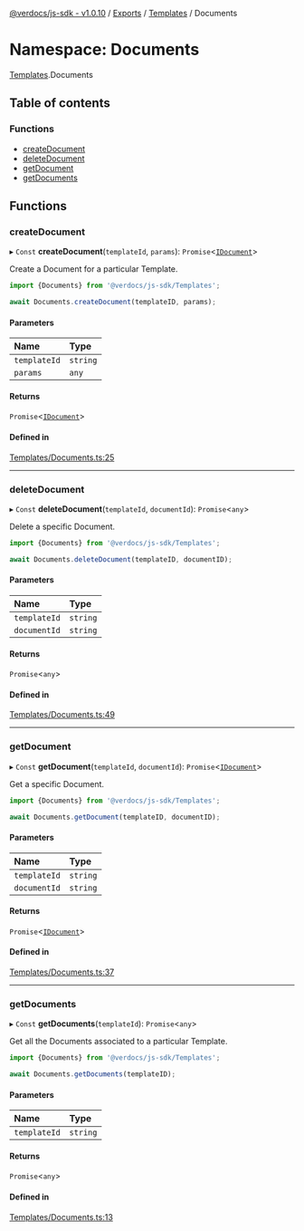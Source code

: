 [@verdocs/js-sdk - v1.0.10](../README.md) / [Exports](../modules.md) / [Templates](Templates.md) / Documents

# Namespace: Documents

[Templates](Templates.md).Documents

## Table of contents

### Functions

- [createDocument](Templates.Documents.md#createdocument)
- [deleteDocument](Templates.Documents.md#deletedocument)
- [getDocument](Templates.Documents.md#getdocument)
- [getDocuments](Templates.Documents.md#getdocuments)

## Functions

### createDocument

▸ `Const` **createDocument**(`templateId`, `params`): `Promise`<[`IDocument`](../interfaces/Templates.Types.IDocument.md)\>

Create a Document for a particular Template.

```typescript
import {Documents} from '@verdocs/js-sdk/Templates';

await Documents.createDocument(templateID, params);
```

#### Parameters

| Name | Type |
| :------ | :------ |
| `templateId` | `string` |
| `params` | `any` |

#### Returns

`Promise`<[`IDocument`](../interfaces/Templates.Types.IDocument.md)\>

#### Defined in

[Templates/Documents.ts:25](https://github.com/Verdocs/js-sdk/blob/main/src/Templates/Documents.ts#L25)

___

### deleteDocument

▸ `Const` **deleteDocument**(`templateId`, `documentId`): `Promise`<`any`\>

Delete a specific Document.

```typescript
import {Documents} from '@verdocs/js-sdk/Templates';

await Documents.deleteDocument(templateID, documentID);
```

#### Parameters

| Name | Type |
| :------ | :------ |
| `templateId` | `string` |
| `documentId` | `string` |

#### Returns

`Promise`<`any`\>

#### Defined in

[Templates/Documents.ts:49](https://github.com/Verdocs/js-sdk/blob/main/src/Templates/Documents.ts#L49)

___

### getDocument

▸ `Const` **getDocument**(`templateId`, `documentId`): `Promise`<[`IDocument`](../interfaces/Templates.Types.IDocument.md)\>

Get a specific Document.

```typescript
import {Documents} from '@verdocs/js-sdk/Templates';

await Documents.getDocument(templateID, documentID);
```

#### Parameters

| Name | Type |
| :------ | :------ |
| `templateId` | `string` |
| `documentId` | `string` |

#### Returns

`Promise`<[`IDocument`](../interfaces/Templates.Types.IDocument.md)\>

#### Defined in

[Templates/Documents.ts:37](https://github.com/Verdocs/js-sdk/blob/main/src/Templates/Documents.ts#L37)

___

### getDocuments

▸ `Const` **getDocuments**(`templateId`): `Promise`<`any`\>

Get all the Documents associated to a particular Template.

```typescript
import {Documents} from '@verdocs/js-sdk/Templates';

await Documents.getDocuments(templateID);
```

#### Parameters

| Name | Type |
| :------ | :------ |
| `templateId` | `string` |

#### Returns

`Promise`<`any`\>

#### Defined in

[Templates/Documents.ts:13](https://github.com/Verdocs/js-sdk/blob/main/src/Templates/Documents.ts#L13)
